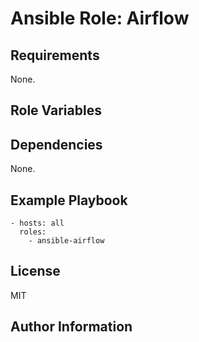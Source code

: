 # Ansible Role: Airflow


## Requirements

None.

## Role Variables



## Dependencies

None.

## Example Playbook

    - hosts: all
      roles:
        - ansible-airflow


## License

MIT

## Author Information
